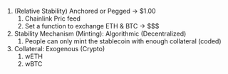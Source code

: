 1. (Relative Stability) Anchored or Pegged -> $1.00
    1. Chainlink Pric feed
    2. Set a function to exchange ETH & BTC -> $$$
2. Stability Mechanism (Minting): Algorithmic (Decentralized)
    1. People can only mint the stablecoin with enough collateral (coded)
3. Collateral: Exogenous (Crypto) 
    1. wETH
    2. wBTC
